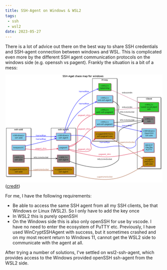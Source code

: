 ```yaml
---
title: SSH-Agent on Windows & WSL2
tags: 
 - ssh
 - wsl2
date: 2023-05-27
---
```



There is a lot of advice out there on the best way to share SSH credentials and SSH-agent connection between windows and WSL. This is complicated even more by the different SSH agent communication protocols on the windows side (e.g. openssh vs pagent). Frankly the situation is a bit of a mess:

![Windows SSH Agent Flows](windows-ssh-agent-chaosmap.png)
([credit](https://github.com/masahide/OmniSSHAgent|OmniSSHAgent))

For me, I have the following requirements:

* Be able to access the same SSH agent from all my SSH clients, be that Windows or Linux (WSL2). So I only have to add the key once
* In WSL2 this is purely openSSH
* On the Windows side this is also only openSSH for use by vscode. I have no need to enter the ecosystem of PuTTY etc.
Previously, I have used WinCryptSSHAgent with success, but it sometimes crashed and on my most recent return to Windows 11, cannot get the WSL2 side to communicate with the agent at all.

After trying a number of solutions, I've settled on wsl2-ssh-agent, which provides access to the Windows provided openSSH ssh-agent from the WSL2 side.
